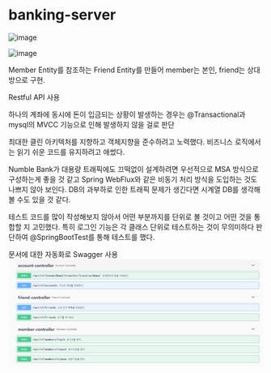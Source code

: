 # banking-server

![image](https://user-images.githubusercontent.com/47946124/222452683-e994f936-ee41-4336-be70-be789caf2b3e.png)

![image](https://user-images.githubusercontent.com/47946124/222453833-d090766e-43d1-4da9-b6c2-92d9fd0df8ed.png)

Member Entity를 참조하는 Friend Entity를 만들어 member는 본인, friend는 상대방으로 구현.

Restful API 사용

하나의 계좌에 동시에 돈이 입금되는 상황이 발생하는 경우는 @Transactional과 mysql의 MVCC 기능으로 인해 발생하지 않을 걸로 판단

최대한 클린 아키텍처를 지향하고 객체지향을 준수하려고 노력했다.
비즈니스 로직에서는 읽기 쉬운 코드를 유지하려고 애썼다.

Numble Bank가 대용량 트래픽에도 끄떡없이 설계하려면 우선적으로 MSA 방식으로 구성하는게 좋을 것 같고
Spring WebFlux와 같은 비동기 처리 방식을 도입하는 것도 나쁘지 않아 보인다. 
DB의 과부하로 인한 트래픽 문제가 생긴다면 시계열 DB를 생각해볼 수도 있을 것 같다.

테스트 코드를 많이 작성해보지 않아서 어떤 부분까지를 단위로 볼 것이고 어떤 것을 통합할 지 고민했다.
특히 로그인 기능은 각 클래스 단위로 테스트하는 것이 무의미하다 판단하여 @SpringBootTest를 통해 테스트를 했다.

문서에 대한 자동화로 Swagger 사용
![img.png](img.png)